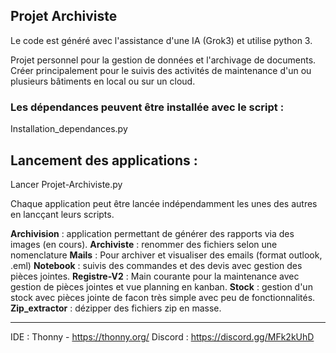 ## Projet Archiviste

Le code est généré avec l'assistance d'une IA (Grok3) et utilise python 3.

Projet personnel pour la gestion de données et l'archivage de documents. \
Créer principalement pour le suivis des activités de maintenance d'un ou plusieurs bâtiments en local ou sur un cloud.

### Les dépendances peuvent être installée avec le script :
Installation_dependances.py

## Lancement des applications :
Lancer Projet-Archiviste.py

Chaque application peut être lancée indépendamment les unes des autres en lancçant leurs scripts.

**Archivision** : application permettant de générer des rapports via des images (en cours).
**Archiviste** : renommer des fichiers selon une nomenclature
**Mails** : Pour archiver et visualiser des emails (format outlook, .eml)
**Notebook** : suivis des commandes et des devis avec gestion des pièces jointes.
**Registre-V2** : Main courante pour la maintenance avec gestion de pièces jointes et vue planning en kanban.
**Stock** : gestion d'un stock avec pièces jointe de facon très simple avec peu de fonctionnalités.
**Zip_extractor** : dézipper des fichiers zip en masse.

----

IDE : Thonny - https://thonny.org/
Discord : https://discord.gg/MFk2kUhD
